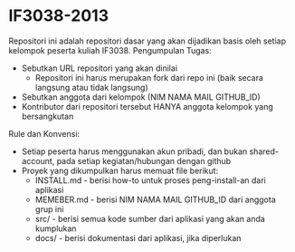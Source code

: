 IF3038-2013
===========

Repositori ini adalah repositori dasar yang akan dijadikan basis oleh setiap kelompok peserta kuliah IF3038.
Pengumpulan Tugas:
- Sebutkan URL repositori yang akan dinilai
  - Repositori ini harus merupakan fork dari repo ini (baik secara langsung atau tidak langsung)
- Sebutkan anggota dari kelompok (NIM NAMA MAIL GITHUB_ID)
- Kontributor dari repositori tersebut HANYA anggota kelompok yang bersangkutan

Rule dan Konvensi:
- Setiap peserta harus menggunakan akun pribadi, dan bukan shared-account, pada setiap kegiatan/hubungan dengan github
- Proyek yang dikumpulkan harus memuat file berikut:
  - INSTALL.md - berisi how-to untuk proses peng-install-an dari aplikasi
  - MEMEBER.md - berisi NIM NAMA MAIL GITHUB_ID dari anggota grup ini
  - src/ - berisi semua kode sumber dari aplikasi yang akan anda kumplukan
  - docs/ - berisi dokumentasi dari aplikasi, jika diperlukan

